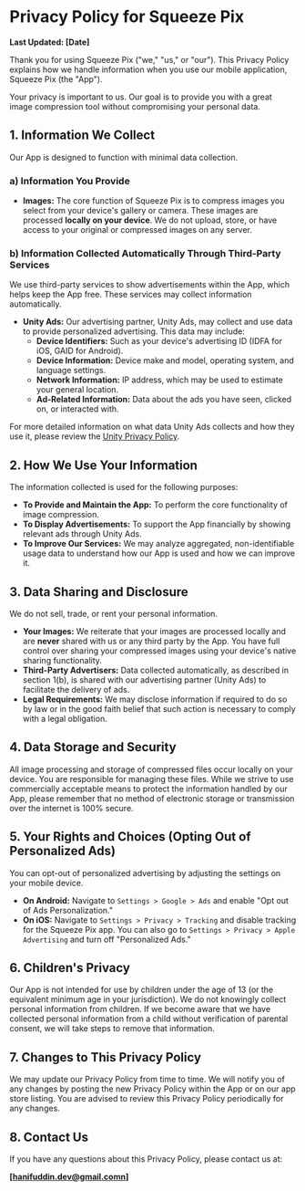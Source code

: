 # Privacy Policy for Squeeze Pix

**Last Updated: [Date]**

Thank you for using Squeeze Pix ("we," "us," or "our"). This Privacy Policy explains how we handle information when you use our mobile application, Squeeze Pix (the "App").

Your privacy is important to us. Our goal is to provide you with a great image compression tool without compromising your personal data.

## 1. Information We Collect

Our App is designed to function with minimal data collection.

### a) Information You Provide

*   **Images:** The core function of Squeeze Pix is to compress images you select from your device's gallery or camera. These images are processed **locally on your device**. We do not upload, store, or have access to your original or compressed images on any server.

### b) Information Collected Automatically Through Third-Party Services

We use third-party services to show advertisements within the App, which helps keep the App free. These services may collect information automatically.

*   **Unity Ads:** Our advertising partner, Unity Ads, may collect and use data to provide personalized advertising. This data may include:
    *   **Device Identifiers:** Such as your device's advertising ID (IDFA for iOS, GAID for Android).
    *   **Device Information:** Device make and model, operating system, and language settings.
    *   **Network Information:** IP address, which may be used to estimate your general location.
    *   **Ad-Related Information:** Data about the ads you have seen, clicked on, or interacted with.

For more detailed information on what data Unity Ads collects and how they use it, please review the [Unity Privacy Policy](https://unity.com/legal/privacy-policy).

## 2. How We Use Your Information

The information collected is used for the following purposes:

*   **To Provide and Maintain the App:** To perform the core functionality of image compression.
*   **To Display Advertisements:** To support the App financially by showing relevant ads through Unity Ads.
*   **To Improve Our Services:** We may analyze aggregated, non-identifiable usage data to understand how our App is used and how we can improve it.

## 3. Data Sharing and Disclosure

We do not sell, trade, or rent your personal information.

*   **Your Images:** We reiterate that your images are processed locally and are **never** shared with us or any third party by the App. You have full control over sharing your compressed images using your device's native sharing functionality.
*   **Third-Party Advertisers:** Data collected automatically, as described in section 1(b), is shared with our advertising partner (Unity Ads) to facilitate the delivery of ads.
*   **Legal Requirements:** We may disclose information if required to do so by law or in the good faith belief that such action is necessary to comply with a legal obligation.

## 4. Data Storage and Security

All image processing and storage of compressed files occur locally on your device. You are responsible for managing these files. While we strive to use commercially acceptable means to protect the information handled by our App, please remember that no method of electronic storage or transmission over the internet is 100% secure.

## 5. Your Rights and Choices (Opting Out of Personalized Ads)

You can opt-out of personalized advertising by adjusting the settings on your mobile device.

*   **On Android:** Navigate to `Settings > Google > Ads` and enable "Opt out of Ads Personalization."
*   **On iOS:** Navigate to `Settings > Privacy > Tracking` and disable tracking for the Squeeze Pix app. You can also go to `Settings > Privacy > Apple Advertising` and turn off "Personalized Ads."

## 6. Children's Privacy

Our App is not intended for use by children under the age of 13 (or the equivalent minimum age in your jurisdiction). We do not knowingly collect personal information from children. If we become aware that we have collected personal information from a child without verification of parental consent, we will take steps to remove that information.

## 7. Changes to This Privacy Policy

We may update our Privacy Policy from time to time. We will notify you of any changes by posting the new Privacy Policy within the App or on our app store listing. You are advised to review this Privacy Policy periodically for any changes.

## 8. Contact Us

If you have any questions about this Privacy Policy, please contact us at:

**[hanifuddin.dev@gmail.comn]**
